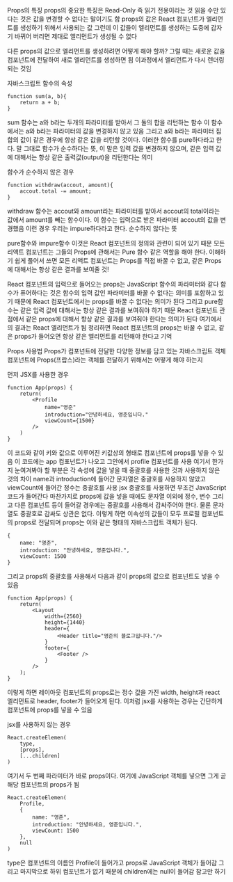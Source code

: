 Props의 특징
props의 중요한 특징은 Read-Only 즉 읽기 전용이라는 것 읽을 수만 있다는 것은 값을 변경할 수 없다는 말이기도 함
props의 값은 React 컴포넌트가 엘리먼트를 생성하기 위해서 사용되는 값
그런데 이 값들이 엘리먼트를 생성하는 도중에 갑자기 바뀌어 버리면 제대로 엘리먼트가 생성될 수 없다

다른 props의 값으로 엘리먼트를 생성하려면 어떻게 해야 할까?
그럴 때는 새로운 값을 컴포넌트에 전달하여 새로 엘리먼트를 생성하면 됨 이과정에서 엘리먼트가 다시 렌더링 되는 것임

자바스크립트 함수의 속성
``` 
function sum(a, b){
    return a + b;
}
```
sum 함수는 a와 b라는 두개의 파라미터를 받아서 그 둘의 합을 리턴하는 함수
이 함수에서는 a와 b라는 파라미터의 값을 변경하지 않고 있음
그리고 a와 b라는 파라미터 집합의 값이 같은 경우에 항상 같은 값을 리턴할 것이다.
이러한 함수를 pure하다라고 한다.
말 그대로 함수가 순수하다는 뜻, 이 말은 입력 값을 변경하지 않으며, 같은 입력 값에 대해서는 항상 같은 출력값(output)을 리턴한다는 의미

함수가 순수하지 않은 경우
``` 
function withdraw(accout, amount){
    accout.total -= amount;
}
```
withdraw 함수는 accout와 amount라는 파라미터를 받아서 accout의 total이라는 값에서 amount를 빼는 함수이다.
이 함수는 입력으로 받은 파라미터 accout의 값을 변경했음 이런 경우 우리는 impure하다라고 한다. 순수하지 않다는 뜻

pure함수와 impure함수 
이것은 React 컴포넌트의 정의와 관련이 되어 있기 때문
모든 리액트 컴포넌트는 그들의 Props에 관해서는 Pure 함수 같은 역할을 해야 한다. 
이해하기 쉽게 풀어서 쓰면
모든 리액트 컴포넌트는 Props를 직접 바꿀 수 없고, 같은 Props에 대해서는 항상 같은 결과를 보여줄 것!

React 컴포넌트의 입력으로 들어오는 props는 JavaScript 함수의 파라미터와 같다
함수가 퓨어하다는 것은 함수의 입력 값인 파라미터를 바꿀 수 없다는 의미를 포함하고 있기 때문에 React 컴포넌트에서는 props를 바꿀 수 없다는 의미가 된다
그리고 pure함수는 같은 입력 값에 대해서는 항상 같은 결과를 보여줘야 하기 때문
React 컴포넌트 관점에서 같은 props에 대해서 항상 같은 결과를 보여줘야 한다는 의미가 된다 여기에서의 결과는 React 엘리먼트가 됨
정리하면 React 컴포넌트의 props는 바꿀 수 없고, 같은 props가 들어오면 항상 같은 엘리먼트를 리턴해야 한다고 기억

Props 사용법
Props가 컴포넌트에 전달한 다양한 정보를 담고 있는 자바스크립트 객체
컴포넌트에 Props(프랍스)라는 객체를 전달하기 위해서는 어떻게 해야 하는지

먼저 JSX를 사용한 경우
``` 
function App(props) {
    return(
        <Profile
            name="영준"
            introduction="안녕하세요, 영준입니다."
            viewCount={1500}
        />
    )
}
```
이 코드와 같이 키와 값으로 이루어진 키값상의 형태로 컴포넌트에 props를 넣을 수 있음
이 코드에는 app 컴포넌트가 나오고 그안에서  profile 컴포넌트를 사용
여기서 한가지 눈여겨봐야 할 부분은 각 속성에 값을 넣을 때 중괄호를 사용한 것과 사용하지 않은 것의 차이
name과 introduction에 들어간 문자열은 중괄호를 사용하지 않았고 viewCount에 들어간 정수는 중괄호를 사용
jsx 중괄호를 사용하면 무조건 JavaScript 코드가 들어간다
마찬가지로 props에 값을 넣을 때에도 문자열 이외에 정수, 변수 그리고 다른 컴포넌트 등이 들어갈 경우에는 중괄호를 사용해서 감싸주어야 한다.
물론 문자열도 중괄호로 감싸도 상관은 없다.
이렇게 하면 이속성의 값들이 모두 프로필 컴포넌트의 props로 전달되며 
props는 이와 같은 형태의 자바스크립트 객체가 된다.
``` 
{
    name: "영준",
    introduction: "안녕하세요, 영준입니다.",
    viewCount: 1500
}
```

그리고 props의 중괄호를 사용해서 다음과 같이 props의 값으로 컴포넌트도 넣을 수 있음
```
function App(props) {
    return(
        <Layout
            width={2560}
            height={1440}
            header={
                <Header title="영준의 블로그입니다."/>
            }
            footer={
                <Footer />
            }
        />
    );
}
```
이렇게 하면 레이아웃 컴포넌트의 props로는 정수 값을 가진 width, height과 react 엘리먼트로 header, footer가 들어오게 된다.
이처럼 jsx를 사용하는 경우는 간단하게 컴포넌트에 props를 넣을 수 있음
 
jsx를 사용하지 않는 경우
```
React.createElemen(
    type,
    [props],
    [...children]
)
```
여기서 두 번째 파라미터가 바로 props이다.
여기에 JavaScript 객체를 넣으면 그게 곧 해당 컴포넌트의 props가 됨
```
React.createElemen(
    Profile,
    {
        name: "영준",
        introduction: "안녕하세요, 영준입니다.",
        viewCount: 1500
    },
    null
)
```
type은 컴포넌트의 이름인 Profile이 들어가고 props로 JavaScript 객체가 들어감 그리고 마지막으로 하위 컴포넌트가 없기 때문에 children에는 null이 들어감
참고만 하기